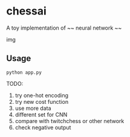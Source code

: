 # chessai

A toy implementation of ~~ neural network ~~ 

img

Usage
-----
```
python app.py
```

TODO:
1. try one-hot encoding
2. try new cost function
3. use more data
4. different set for CNN
5. compare with twitchchess or other network
6. check negative output

